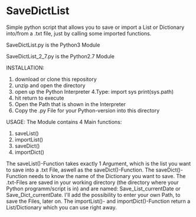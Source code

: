 # SaveDictList
Simple python script that allows you to save or import a List or Dictionary into/from a .txt file, just by calling some imported functions.

SaveDictList.py is the Python3 Module

SaveDictList_2_7.py is the Python2.7 Module

INSTALLATION:
1. download or clone this repository
2. unzip and open the directory
3. open up the Python Interpreter
4.Type:
  import sys
  print(sys.path)
5. hit return to execute
6. Open the Path that is shown in the Interpreter
7. Copy the .py File for your Python-version into this directory

USAGE:
The Module contains 4 Main functions:
1. saveList(<List>)
2. importList()
3. saveDict(<Dict>)
4. importDict()

The saveList()-Function takes exactly 1 Argument, which is the list you want to save into a .txt File, aswell as the saveDict()-Function. The saveDict()-Function needs to know the name of the Dictionary you want to save. The .txt-Files are saved in your working directory (the directory where your Python programm/script is in) and are named: Save_List_currentDate or Save_Dict_currentDate. I'll add the possibility to enter your own Path, to save the Files, later on. The importList()- and importDict()-Function return a List/Dictionary which you can use right away.
